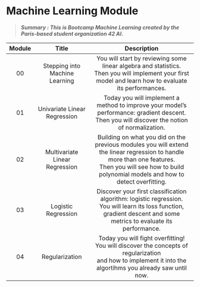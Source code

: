 # Machine Learning Module

> ***Summary : This is Bootcamp Machine Learning created by the Paris-based student organization 42 AI.***

| Module |             Title              |                         Description                          |
| :----: | :----------------------------: | :----------------------------------------------------------: |
|   00   | Stepping into Machine Learning | You will start by reviewing some linear algebra and statistics.<br/> Then you will implement your first model and learn how to evaluate its performances. |
|   01   |  Univariate Linear Regression  | Today you will implement a method to improve your model’s performance: gradient descent.<br/> Then you will discover the notion of normalization. |
|   02   | Multivariate Linear Regression | Building on what you did on the previous modules you will extend the linear regression to handle more than one features.<br/> Then you will see how to build polynomial models and how to detect overfitting. |
|   03   |      Logistic Regression       | Discover your first classification algorithm: logistic regression.<br/> You will learn its loss function, gradient descent and some metrics to evaluate its performance. |
|   04   |         Regularization         | Today you will fight overfitting! You will discover the concepts of regularization<br/> and how to implement it into the algortihms you already saw until now. |
